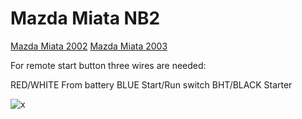 # Mazda Miata NB2

[Mazda Miata 2002](Mazda-Miata-2002)
[Mazda Miata 2003](Mazda-Miata-2003)

For remote start button three wires are needed:

RED/WHITE From battery
BLUE Start/Run switch
BHT/BLACK Starter

![x](OEM-Docs/Mazda/2003_Miata/Mazda_miata_2003_power.png)
